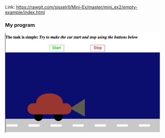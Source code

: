 Link: https://rawgit.com/sisselrll/Mini-Ex/master/mini_ex2/empty-example/index.html

### My program

![alt text](screenshots/screenshot.png)


